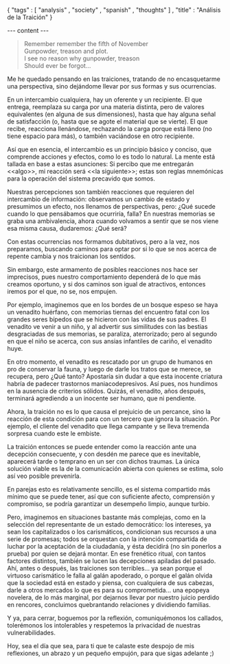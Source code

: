 { "tags" : [
    "analysis"
  , "society"
  , "spanish"
  , "thoughts"
  ]
, "title" : "Análisis de la Traición"
}

--- content ---

> Remember remember the fifth of November  
Gunpowder, treason and plot.  
I see no reason why gunpowder, treason  
Should ever be forgot...

Me he quedado pensando en las traiciones, tratando de no encasquetarme
una perspectiva, sino dejándome llevar por sus formas y sus ocurrencias.

En un intercambio cualquiera, hay un oferente y un recipiente.
El que entrega, reemplaza su carga por una materia distinta,
pero de valores equivalentes (en alguna de sus dimensiones),
hasta que hay alguna señal de satisfacción (o, hasta que se agote
el material que se vierte). El que recibe, reacciona llenándose, rechazando
la carga porque está lleno (no tiene espacio para más), o también
vaciándose en otro recipiente.

Así que en esencia, el intercambio es un principio básico y conciso,
que comprende acciones y efectos, como lo es todo lo natural.
La mente está tallada en base a estas asunciones: Si percibo que me
entregarán &lt;&lt;algo&gt;&gt;, mi reacción será &lt;&lt;la siguiente&gt;&gt;; estas son
reglas mnemónicas para la operación del sistema precavido que somos.

Nuestras percepciones son también reacciones que requieren del intercambio
de información: observamos un cambio de estado y presumimos un efecto,
nos llenamos de perspectivas, pero: ¿Qué sucede cuando lo que pensábamos
que ocurriría, falla? En nuestras memorias se graba una ambivalencia,
ahora cuando volvamos a sentir que se nos viene esa misma causa,
dudaremos: ¿Qué será?

Con estas ocurrencias nos formamos dubitativos,
pero a la vez, nos preparamos, buscando caminos
para optar por si lo que se nos acerca de repente cambia
y nos traicionan los sentidos.

Sin embargo, este armamento de posibles reacciones nos hace ser imprecisos,
pues nuestro comportamiento dependerá de lo que más creamos oportuno,
y si dos caminos son igual de atractivos, entonces iremos por el que,
no se, nos empujen.

Por ejemplo, imaginemos que en los bordes de un bosque espeso se haya un
venadito huérfano, con memorias tiernas del encuentro fatal con los grandes
seres bípedos que se hicieron con las vidas de sus padres.
El venadito ve venir a un niño, y al advertir sus similitudes con las bestias
desgraciadas de sus memorias, se paraliza, aterrorizado; pero al segundo
en que el niño se acerca, con sus ansias infantiles de cariño,
el venadito huye.

En otro momento, el venadito es rescatado por un grupo de humanos
en pro de conservar la fauna, y luego de darle los tratos que se merece,
se recupera, pero ¿Qué tanto? Apostaría sin dudar a que esta inocente
criatura habría de padecer trastornos maniacodepresivos. Así pues,
nos hundimos en la ausencia de criterios sólidos. Quizás, el venadito,
años después, terminará agrediendo a un inocente ser humano,
que ni pendiente.

Ahora, la traición no es lo que causa el prejuicio de un percance,
sino la reacción de esta condición para con un tercero que ignora
la situación. Por ejemplo, el cliente del venadito que llega campante
y se lleva tremenda sorpresa cuando este le embiste.

La traición entonces se puede entender como la reacción ante una decepción
consecuente, y con desdén me parece que es inevitable, aparecerá
tarde o temprano en un ser con dichos traumas. La única solución viable
es la de la comunicación abierta con quienes se estima,
solo así veo posible prevenirla.

En parejas esto es relativamente sencillo, es el sistema compartido
más mínimo que se puede tener, así que con suficiente afecto, comprensión
y compromiso, se podría garantizar un desempeño limpio, aunque turbio.

Pero, imaginemos en situaciones bastante más complejas, como en la selección
del representante de un estado democrático: los intereses, ya sean los
capitalizados o los carismáticos, condicionan sus recursos a una serie
de promesas; todos se orquestan con la intención compartida de luchar
por la aceptación de la ciudadanía, y ésta decidirá (no sin ponerlos a prueba)
por quien se dejará montar. En ese frenético ritual, con tantos factores distintos,
también se lucen las decepciones apiladas del pasado. Ahí, antes o después,
las traiciones son terribles... ya sean porque el virtuoso carismático
le falla al galán apoderado, o porque el galán olvida que la sociedad
está en estado y piensa, con cualquiera de sus cabezas, darle a otros
mercados lo que es para su comprometida... una epopeya novelera,
de lo más marginal, por dejarnos llevar por nuestro juicio perdido
en rencores, concluimos quebrantando relaciones y dividiendo familias.

Y ya, para cerrar, boguemos por la reflexión, comuniquémonos los callados,
tolerémonos los intolerables y respetemos la privacidad de nuestras
vulnerabilidades.

Hoy, sea el día que sea, para ti
que te calaste este despojo de mis reflexiones,
un abrazo y un pequeño empujón, para que sigas adelante ;)
